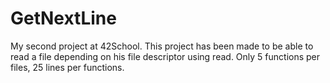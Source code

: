 # GetNextLine
My second project at 42School.
This project has been made to be able to read a file depending on his file descriptor using read.
Only 5 functions per files, 25 lines per functions.
